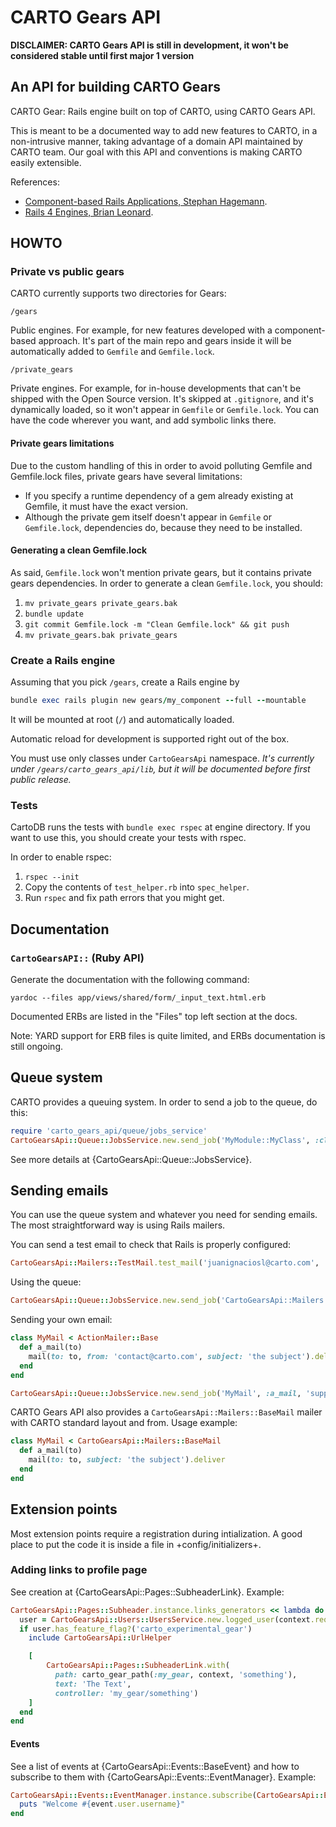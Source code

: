 CARTO Gears API
===============

**DISCLAIMER: CARTO Gears API is still in development, it won't be considered stable until first major 1 version**

## An API for building CARTO Gears

CARTO Gear: Rails engine built on top of CARTO, using CARTO Gears API.

This is meant to be a documented way to add new features to CARTO, in a non-intrusive manner,
taking advantage of a domain API maintained by CARTO team. Our goal with this API and conventions is making
CARTO easily extensible.

References:

- [Component-based Rails Applications, Stephan Hagemann](https://leanpub.com/cbra).
- [Rails 4 Engines, Brian Leonard](http://tech.taskrabbit.com/blog/2014/02/11/rails-4-engines/).

## HOWTO

### Private vs public gears

CARTO currently supports two directories for Gears:

`/gears`

Public engines. For example, for new features developed with a component-based approach.
It's part of the main repo and gears inside it will be automatically added to `Gemfile` and `Gemfile.lock`.

`/private_gears`

Private engines. For example, for in-house developments that can't be shipped with the Open Source version.
It's skipped at `.gitignore`, and it's dynamically loaded, so it won't appear in `Gemfile` or `Gemfile.lock`.
You can have the code wherever you want, and add symbolic links there.

#### Private gears limitations

Due to the custom handling of this in order to avoid polluting Gemfile and Gemfile.lock files, private gears
have several limitations:

- If you specify a runtime dependency of a gem already existing at Gemfile, it must have the exact version.
- Although the private gem itself doesn't appear in `Gemfile` or `Gemfile.lock`, dependencies do, because they need to
be installed.

#### Generating a clean Gemfile.lock

As said, `Gemfile.lock` won't mention private gears, but it contains private gears dependencies.
In order to generate a clean `Gemfile.lock`, you should:

1. `mv private_gears private_gears.bak`
2. `bundle update`
3. `git commit Gemfile.lock -m "Clean Gemfile.lock" && git push`
4. `mv private_gears.bak private_gears`

### Create a Rails engine

Assuming that you pick `/gears`, create a Rails engine by

```ruby
bundle exec rails plugin new gears/my_component --full --mountable
```

It will be mounted at root (`/`) and automatically loaded.

Automatic reload for development is supported right out of the box.

You must use only classes under `CartoGearsApi` namespace. _It's currently under `/gears/carto_gears_api/lib`,
but it will be documented before first public release._

### Tests

CartoDB runs the tests with `bundle exec rspec` at engine directory. If you want to use this, you should create
your tests with rspec.

In order to enable rspec:

1. `rspec --init`
2. Copy the contents of `test_helper.rb` into `spec_helper`.
3. Run `rspec` and fix path errors that you might get.

## Documentation

### `CartoGearsAPI::` (Ruby API)
Generate the documentation with the following command:

`yardoc --files app/views/shared/form/_input_text.html.erb`

Documented ERBs are listed in the "Files" top left section at the docs.

Note: YARD support for ERB files is quite limited, and ERBs documentation is still ongoing.

## Queue system

CARTO provides a queuing system. In order to send a job to the queue, do this:

```ruby
require 'carto_gears_api/queue/jobs_service'
CartoGearsApi::Queue::JobsService.new.send_job('MyModule::MyClass', :class_method, 'param1', 2)
```

See more details at {CartoGearsApi::Queue::JobsService}.

## Sending emails

You can use the queue system and whatever you need for sending emails. The most straightforward way is using
Rails mailers.

You can send a test email to check that Rails is properly configured:

```ruby
CartoGearsApi::Mailers::TestMail.test_mail('juanignaciosl@carto.com', 'juanignaciosl@carto.com', 'show!')
```

Using the queue:

```ruby
CartoGearsApi::Queue::JobsService.new.send_job('CartoGearsApi::Mailers::TestMail', :test_mail, from, to, subject)
```

Sending your own email:


```ruby
class MyMail < ActionMailer::Base
  def a_mail(to)
    mail(to: to, from: 'contact@carto.com', subject: 'the subject').deliver
  end
end

CartoGearsApi::Queue::JobsService.new.send_job('MyMail', :a_mail, 'support@carto.com')
```

CARTO Gears API also provides a `CartoGearsApi::Mailers::BaseMail` mailer with CARTO standard layout and from.
Usage example:

```ruby
class MyMail < CartoGearsApi::Mailers::BaseMail
  def a_mail(to)
    mail(to: to, subject: 'the subject').deliver
  end
end
```

## Extension points

Most extension points require a registration during intialization. A good
place to put the code it is inside a file in +config/initializers+.

### Adding links to profile page

See creation at {CartoGearsApi::Pages::SubheaderLink}.
Example:

```ruby
CartoGearsApi::Pages::Subheader.instance.links_generators << lambda do |context|
  user = CartoGearsApi::Users::UsersService.new.logged_user(context.request)
  if user.has_feature_flag?('carto_experimental_gear')
    include CartoGearsApi::UrlHelper

    [
        CartoGearsApi::Pages::SubheaderLink.with(
          path: carto_gear_path(:my_gear, context, 'something'),
          text: 'The Text',
          controller: 'my_gear/something')
    ]
  end
end
```

#### Events

See a list of events at {CartoGearsApi::Events::BaseEvent} and how to subscribe to them with
{CartoGearsApi::Events::EventManager}.
Example:

```ruby
CartoGearsApi::Events::EventManager.instance.subscribe(CartoGearsApi::Events::UserCreationEvent) do |event|
  puts "Welcome #{event.user.username}"
end
```
